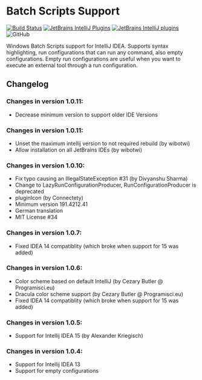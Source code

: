 # Batch Scripts Support
[![Build Status](https://travis-ci.com/aefimov/idea-batch.svg?branch=master)](https://travis-ci.com/aefimov/idea-batch)
[![JetBrains IntelliJ Plugins](https://img.shields.io/jetbrains/plugin/v/265-batch-scripts-support)](https://plugins.jetbrains.com/plugin/265-batch-scripts-support)
[![JetBrains IntelliJ plugins](https://img.shields.io/jetbrains/plugin/d/265-batch-scripts-support)](https://plugins.jetbrains.com/plugin/265-batch-scripts-support)
![GitHub](https://img.shields.io/github/license/aefimov/idea-batch)

Windows Batch Scripts support for IntelliJ IDEA. Supports syntax highlighting, run configurations that can run any command, also empty configurations. Empty run configurations are useful when you want to execute an external tool through a run configuration.

## Changelog
### Changes in version 1.0.11:
* Decrease minimum version to support older IDE Versions

### Changes in version 1.0.11:
* Unset the maximum intellij version to not required rebuild (by wibotwi)
* Allow installation on all JetBrains IDEs (by wibotwi)

### Changes in version 1.0.10:
* Fix typo causing an IllegalStateException #31 (by Divyanshu Sharma)
* Change to LazyRunConfigurationProducer, RunConfigurationProducer is deprecated
* pluginIcon (by Connectety)
* Minimum version 191.4212.41
* German translation
* MIT License #34

### Changes in version 1.0.7:
* Fixed IDEA 14 compatiblity (which broke when support for 15 was added)

### Changes in version 1.0.6: 
* Color scheme based on default IntelliJ (by Cezary Butler @ Programisci.eu)
* Dracula color scheme support (by Cezary Butler @ Programisci.eu)
* Fixed IDEA 14 compatiblity (which broke when support for 15 was added)

### Changes in version 1.0.5: 
* Support for Intellij IDEA 15 (by Alexander Kriegisch)

### Changes in version 1.0.4: 
* Support for Intellij IDEA 13
* Support for empty configurations
